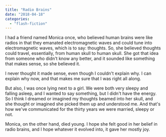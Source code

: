 ```yaml
---
title: "Radio Brains"
date: "2018-04-18"
categories: 
  - "flash-fiction"
---
```


I had a friend named Monica once, who believed human brains were like radios in that they emanated electromagnetic waves and could tune into electromagnetic waves, which is to say: thoughts. So, she believed thoughts could travel, essentially, from human skull to human skull. She got that idea from someone who didn't know any better, and it sounded like something that makes sense, so she believed it.

I never thought it made sense, even though I couldn't explain why. I can explain why now, and that makes me sure that I was right all along.

But also, I was once lying next to a girl. We were both very sleepy and falling asleep, and I wanted to say something, but I didn't have the energy. So I think I dreamed or imagined my thoughts beamed into her skull, and she thought or imagined she picked them up and understood me. And that's how we've communicated for the thirty years we were married, sleepy or not.

Monica, on the other hand, died young. I hope she felt good in her belief in radio brains, and I hope whatever it evolved into, it gave her mostly joy.
